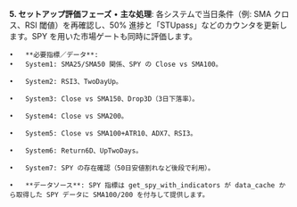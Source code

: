 **5. セットアップ評価フェーズ**
	•	**主な処理**: 各システムで当日条件（例: SMA クロス、RSI 閾値）を再確認し、50% 進捗と「STUpass」などのカウンタを更新します。SPY を用いた市場ゲートも同時に評価します。

	•	**必要指標／データ**:
	•	System1: SMA25/SMA50 関係、SPY の Close vs SMA100。

	•	System2: RSI3、TwoDayUp。

	•	System3: Close vs SMA150、Drop3D（3日下落率）。

	•	System4: Close vs SMA200。

	•	System5: Close vs SMA100+ATR10、ADX7、RSI3。

	•	System6: Return6D、UpTwoDays。

	•	System7: SPY の存在確認（50日安値割れなど後段で利用）。

	•	**データソース**: SPY 指標は get_spy_with_indicators が data_cache から取得した SPY データに SMA100/200 を付与して提供します。
